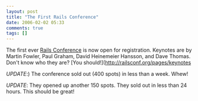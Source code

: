 ```yaml
---
layout: post
title: "The First Rails Conference"
date: 2006-02-02 05:33
comments: true
tags: []
---
```

The first ever [Rails Conference](http://www.railsconf.com) is now open for registration. Keynotes are  by Martin Fowler, Paul Graham, David Heinemeier Hansson, and Dave Thomas. Don't know who they are? [You should!](http://railsconf.org/pages/keynotes

*UPDATE*:) The conference sold out (400 spots) in less than a week. Whew!

*UPDATE*: They opened up another 150 spots. They sold out in less than 24 hours. This should be great!